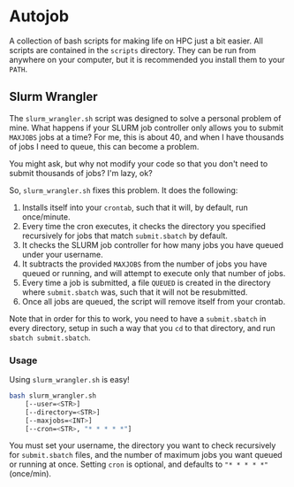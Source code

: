 # Autojob

A collection of bash scripts for making life on HPC just a bit easier. All scripts are contained in the `scripts` directory. They can be run from anywhere on your computer, but it is recommended you install them to your `PATH`.

## Slurm Wrangler

The `slurm_wrangler.sh` script was designed to solve a personal problem of mine. What happens if your SLURM job controller only allows you to submit `MAXJOBS` jobs at a time? For me, this is about 40, and when I have thousands of jobs I need to queue, this can become a problem.

You might ask, but why not modify your code so that you don't need to submit thousands of jobs? I'm lazy, ok?

So, `slurm_wrangler.sh` fixes this problem. It does the following:

1. Installs itself into your `crontab`, such that it will, by default, run once/minute.
2. Every time the cron executes, it checks the directory you specified recursively for jobs that match `submit.sbatch` by default.
3. It checks the SLURM job controller for how many jobs you have queued under your username.
4. It subtracts the provided `MAXJOBS` from the number of jobs you have queued or running, and will attempt to execute only that number of jobs.
5. Every time a job is submitted, a file `QUEUED` is created in the directory where `submit.sbatch` was, such that it will not be resubmitted.
6. Once all jobs are queued, the script will remove itself from your crontab.

Note that in order for this to work, you need to have a `submit.sbatch` in every directory, setup in such a way that you `cd` to that directory, and run `sbatch submit.sbatch`.

### Usage

Using `slurm_wrangler.sh` is easy!

```bash
bash slurm_wrangler.sh
    [--user=<STR>]
    [--directory=<STR>]
    [--maxjobs=<INT>]
    [--cron=<STR>, "* * * * *"]
```

You must set your username, the directory you want to check recursively for `submit.sbatch` files, and the number of maximum jobs you want queued or running at once. Setting `cron` is optional, and defaults to `"* * * * *"` (once/min).
